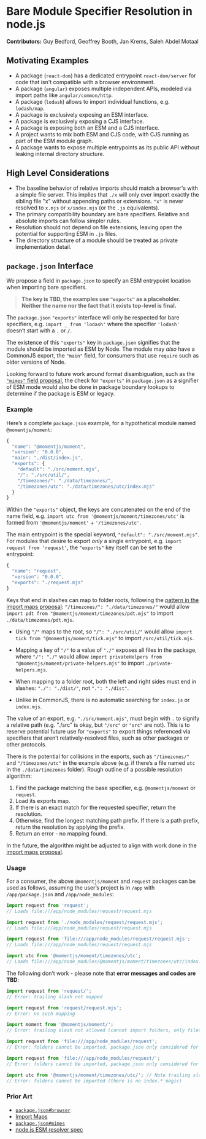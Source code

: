 # Bare Module Specifier Resolution in node.js

**Contributors:** Guy Bedford, Geoffrey Booth, Jan Krems, Saleh Abdel Motaal

## Motivating Examples

* A package (`react-dom`) has a dedicated entrypoint `react-dom/server` for code that isn't compatible with a browser environment.
* A package (`angular`) exposes multiple independent APIs, modeled via import paths like `angular/common/http`.
* A package (`lodash`) allows to import individual functions, e.g. `lodash/map`.
* A package is exclusively exposing an ESM interface.
* A package is exclusively exposing a CJS interface.
* A package is exposing both an ESM and a CJS interface.
* A project wants to mix both ESM and CJS code, with CJS running as part of the ESM module graph.
* A package wants to expose multiple entrypoints as its public API without leaking internal directory structure.

## High Level Considerations

* The baseline behavior of relative imports should match a browser's with a simple file server.
  This implies that `./x` will only ever import exactly the sibling file "x" without appending paths or extensions.
  `"x"` is never resolved to `x.mjs` or `x/index.mjs` (or the `.js` equivalents).
* The primary compatibility boundary are bare specifiers. Relative and absolute imports can follow simpler rules.
* Resolution should not depend on file extensions, leaving open the potential for supporting ESM in `.js` files.
* The directory structure of a module should be treated as private implementation detail.

## `package.json` Interface

We propose a field in `package.json` to specify an ESM entrypoint location when importing bare specifiers.

> **The key is TBD, the examples use `"exports"` as a placeholder.**
> **Neither the name nor the fact that it exists top-level is final.**

The `package.json` `"exports"` interface will only be respected for bare specifiers, e.g. `import _ from 'lodash'` where the specifier `'lodash'` doesn’t start with a `.` or `/`.

The existence of this `"exports"` key in `package.json` signifies that the module should be imported as ESM by Node. The module may *also* have a CommonJS export, the `"main"` field, for consumers that use `require` such as older versions of Node.

Looking forward to future work around format disambiguation, such as the [`"mimes"` field proposal](https://github.com/nodejs/modules/pull/160), the check for `"exports"` in `package.json` as a signifier of ESM mode would also be done in package boundary lookups to determine if the package is ESM or legacy.

### Example

Here’s a complete `package.json` example, for a hypothetical module named `@momentjs/moment`:

```js
{
  "name": "@momentjs/moment",
  "version": "0.0.0",
  "main": "./dist/index.js",
  "exports": {
    "default": "./src/moment.mjs",
    "/": "./src/util/",
    "/timezones/": "./data/timezones/",
    "/timezones/utc": "./data/timezones/utc/index.mjs"
  }
}
```

Within the `"exports"` object, the keys are concatenated on the end of the name field, e.g. `import utc from '@momentjs/moment/timezones/utc'` is formed from `'@momentjs/moment'` + `'/timezones/utc'`.

The main entrypoint is the special keyword, `"default": "./src/moment.mjs"`. For modules that desire to export *only* a single entrypoint, e.g. `import request from 'request'`, the `"exports"` key itself can be set to the entrypoint:

```js
{
  "name": "request",
  "version": "0.0.0",
  "exports": "./request.mjs"
}
```

Keys that end in slashes can map to folder roots, following the [pattern in the import maps proposal](https://github.com/domenic/import-maps#packages-via-trailing-slashes): `"/timezones/": "./data/timezones/"` would allow `import pdt from "@momentjs/moment/timezones/pdt.mjs"` to import `./data/timezones/pdt.mjs`.

- Using `"/"` maps to the root, so `"/": "./src/util/"` would allow `import tick from "@momentjs/moment/tick.mjs"` to import `/src/util/tick.mjs`.

- Mapping a key of `"/"` to a value of `"./"` exposes all files in the package, where `"/": "./"` would allow `import privateHelpers from "@momentjs/moment/private-helpers.mjs"` to import `./private-helpers.mjs`.

- When mapping to a folder root, both the left and right sides must end in slashes: `"./": "./dist/"`, not `".": "./dist"`.

- Unlike in CommonJS, there is no automatic searching for `index.js` or `index.mjs`.

The value of an export, e.g. `"./src/moment.mjs"`, must begin with `.` to signify a relative path (e.g. "./src" is okay, but `"/src"` or `"src"` are not). This is to reserve potential future use for `"exports"` to export things referenced via specifiers that aren’t relatively-resolved files, such as other packages or other protocols.

There is the potential for collisions in the exports, such as `"/timezones/"` and `"/timezones/utc"` in the example above (e.g. if there’s a file named `utc` in the `./data/timezones` folder).
Rough outline of a possible resolution algorithm:

1. Find the package matching the base specifier, e.g. `@momentjs/moment` or `request`.
1. Load its exports map.
1. If there is an exact match for the requested specifier, return the resolution.
1. Otherwise, find the longest matching path prefix. If there is a path prefix, return the resolution by applying the prefix.
1. Return an error - no mapping found.

In the future, the algorithm might be adjusted to align with work done in the [import maps proposal](https://github.com/domenic/import-maps).

### Usage

For a consumer, the above `@momentjs/moment` and `request` packages can be used as follows, assuming the user’s project is in `/app` with `/app/package.json` and `/app/node_modules`:

```js
import request from 'request';
// Loads file:///app/node_modules/request/request.mjs

import request from './node_modules/request/request.mjs';
// Loads file:///app/node_modules/request/request.mjs

import request from 'file:///app/node_modules/request/request.mjs';
// Loads file:///app/node_modules/request/request.mjs

import utc from '@momentjs/moment/timezones/utc';
// Loads file:///app/node_modules/@momentjs/moment/timezones/utc/index.mjs
```

The following don’t work - please note that **error messages and codes are TBD**:

```js
import request from 'request/';
// Error: trailing slash not mapped

import request from 'request/request.mjs';
// Error: no such mapping

import moment from '@momentjs/moment/';
// Error: trailing slash not allowed (cannot import folders, only files)

import request from 'file:///app/node_modules/request';
// Error: folders cannot be imported, package.json only considered for bare imports

import request from 'file:///app/node_modules/request/';
// Error: folders cannot be imported, package.json only considered for bare imports

import utc from '@momentjs/moment/timezones/utc/'; // Note trailing slash
// Error: folders cannot be imported (there is no index.* magic)
```

### Prior Art

* [`package.json#browser`](https://github.com/defunctzombie/package-browser-field-spec)
* [Import Maps](https://github.com/domenic/import-maps)
* [`package.json#mimes`](https://github.com/nodejs/modules/pull/160)
* [node.js ESM resolver spec](https://github.com/nodejs/ecmascript-modules/pull/12)
